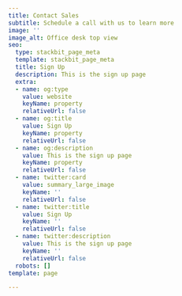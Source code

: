 ```yaml
---
title: Contact Sales
subtitle: Schedule a call with us to learn more
image: ''
image_alt: Office desk top view
seo:
  type: stackbit_page_meta
  template: stackbit_page_meta
  title: Sign Up
  description: This is the sign up page
  extra:
  - name: og:type
    value: website
    keyName: property
    relativeUrl: false
  - name: og:title
    value: Sign Up
    keyName: property
    relativeUrl: false
  - name: og:description
    value: This is the sign up page
    keyName: property
    relativeUrl: false
  - name: twitter:card
    value: summary_large_image
    keyName: ''
    relativeUrl: false
  - name: twitter:title
    value: Sign Up
    keyName: ''
    relativeUrl: false
  - name: twitter:description
    value: This is the sign up page
    keyName: ''
    relativeUrl: false
  robots: []
template: page

---
```

